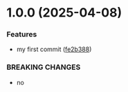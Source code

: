 # 1.0.0 (2025-04-08)


### Features

* my first commit ([fe2b388](https://github.com/cezaryt5/git-extended/commit/fe2b3883ed443288714287319a3cbdf5c346f37a))


### BREAKING CHANGES

* no



